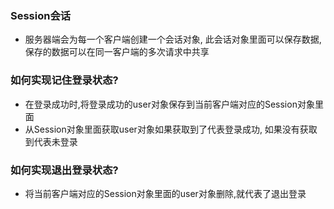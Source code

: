 ### Session会话

- 服务器端会为每一个客户端创建一个会话对象, 此会话对象里面可以保存数据,保存的数据可以在同一客户端的多次请求中共享

### 如何实现记住登录状态?

- 在登录成功时,将登录成功的user对象保存到当前客户端对应的Session对象里面
- 从Session对象里面获取user对象如果获取到了代表登录成功, 如果没有获取到代表未登录

### 如何实现退出登录状态?

- 将当前客户端对应的Session对象里面的user对象删除,就代表了退出登录


